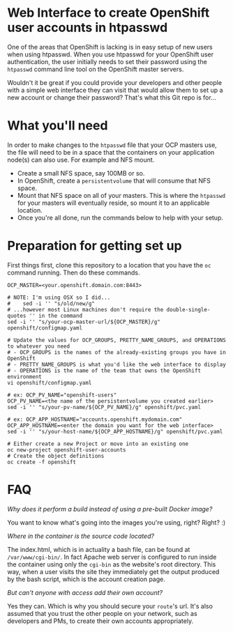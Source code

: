 # Web Interface to create OpenShift user accounts in htpasswd

One of the areas that OpenShift is lacking is in easy setup of new users when using htpasswd.  When you use htpasswd for your 
OpenShift user authentication, the user initially needs to set their password using the `htpasswd` command line tool on the
OpenShift master servers.

Wouldn't it be great if you could provide your developers and other people with a simple web interface they can visit that
would allow them to set up a new account or change their password?  That's what this Git repo is for...

# What you'll need

In order to make changes to the `htpasswd` file that your OCP masters use, the file will need to be in a space that the
containers on your application node(s) can also use.  For example and NFS mount.

- Create a small NFS space, say 100MB or so.
- In OpenShift, create a `persistentvolume` that will consume that NFS space.
- Mount that NFS space on all of your masters.  This is where the `htpasswd` for your masters will eventually reside, so mount it to an applicable location.
- Once you're all done, run the commands below to help with your setup.

# Preparation for getting set up

First things first, clone this repository to a location that you have the `oc` command running.  Then do these commands.

```
OCP_MASTER=<your.openshift.domain.com:8443>

# NOTE: I'm using OSX so I did...
#    sed -i '' "s/old/new/g"
# ...however most Linux machines don't require the double-single-quotes '' in the command
sed -i '' "s/your-ocp-master-url/${OCP_MASTER}/g" openshift/configmap.yaml

# Update the values for OCP_GROUPS, PRETTY_NAME_GROUPS, and OPERATIONS to whatever you need
# - OCP_GROUPS is the names of the already-existing groups you have in OpenShift
# - PRETTY_NAME_GROUPS is what you'd like the web interface to display
# - OPERATIONS is the name of the team that owns the OpenShift environment
vi openshift/configmap.yaml

# ex: OCP_PV_NAME="openshift-users"
OCP_PV_NAME=<the name of the persistentvolume you created earlier>
sed -i '' "s/your-pv-name/${OCP_PV_NAME}/g" openshift/pvc.yaml

# ex: OCP_APP_HOSTNAME="accounts.openshift.mydomain.com"
OCP_APP_HOSTNAME=<enter the domain you want for the web interface>
sed -i '' "s/your-host-name/${OCP_APP_HOSTNAME}/g" openshift/pvc.yaml

# Either create a new Project or move into an existing one
oc new-project openshift-user-accounts
# Create the object definitions
oc create -f openshift
```

# FAQ

_Why does it perform a build instead of using a pre-built Docker image?_

You want to know what's going into the images you're using, right?  Right? :)

_Where in the container is the source code located?_

The index.html, which is in actuality a bash file, can be found at `/var/www/cgi-bin/`.  In fact Apache web server is configured to run inside the
container using only the `cgi-bin` as the website's root directory.  This way, when a user visits the site they immediately get the output produced
by the bash script, which is the account creation page.

_But can't anyone with access add their own account?_

Yes they can.  Which is why you should secure your `route`'s url.  It's also assumed that you trust the other people on your network, such as
developers and PMs, to create their own accounts appropriately.

